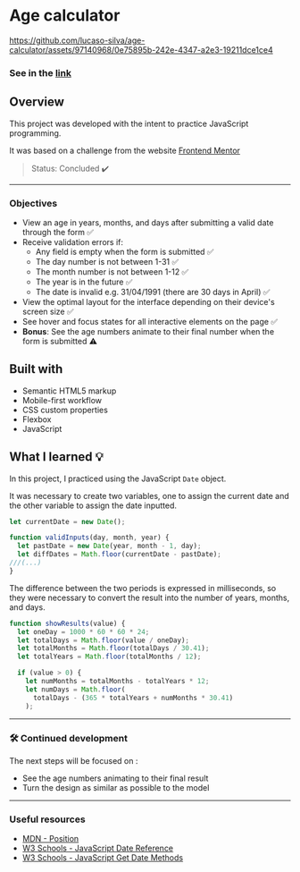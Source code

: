 # Age calculator

https://github.com/lucaso-silva/age-calculator/assets/97140968/0e75895b-242e-4347-a2e3-19211dce1ce4

### See in the [link](https://lucaso-silva.github.io/age-calculator/)

## Overview
This project was developed with the intent to practice JavaScript programming.

It was based on a challenge from the website [Frontend Mentor](https://www.frontendmentor.io/challenges/age-calculator-app-dF9DFFpj-Q/hub) 

> Status: Concluded ✔️

---

### Objectives
- View an age in years, months, and days after submitting a valid date through the form ✅
- Receive validation errors if:
  - Any field is empty when the form is submitted ✅
  - The day number is not between 1-31 ✅
  - The month number is not between 1-12 ✅
  - The year is in the future ✅
  - The date is invalid e.g. 31/04/1991 (there are 30 days in April) ✅
- View the optimal layout for the interface depending on their device's screen size ✅
- See hover and focus states for all interactive elements on the page ✅
- **Bonus**: See the age numbers animate to their final number when the form is submitted ⚠️

## Built with
- Semantic HTML5 markup
- Mobile-first workflow
- CSS custom properties
- Flexbox
- JavaScript

## What I learned 💡

In this project, I practiced using the JavaScript `Date` object.

It was necessary to create two variables, one to assign the current date and the other variable  to assign the date inputted.

```JavaScript
let currentDate = new Date();

function validInputs(day, month, year) {
  let pastDate = new Date(year, month - 1, day);
  let diffDates = Math.floor(currentDate - pastDate);
///(...)
}
```

The difference between the two periods is expressed in milliseconds, so they were necessary to convert the result into the number of years, months, and days.

```JavaScript
function showResults(value) {
  let oneDay = 1000 * 60 * 60 * 24;
  let totalDays = Math.floor(value / oneDay);
  let totalMonths = Math.floor(totalDays / 30.41);
  let totalYears = Math.floor(totalMonths / 12);

  if (value > 0) {
    let numMonths = totalMonths - totalYears * 12;
    let numDays = Math.floor(
      totalDays - (365 * totalYears + numMonths * 30.41)
    );
```
 
---
### 🛠️ Continued development
The next steps will be focused on : 
- See the age numbers animating to their final result
- Turn the design as similar as possible to the model
---

### Useful resources
- [MDN - Position](https://developer.mozilla.org/pt-BR/docs/Web/CSS/position)
- [W3 Schools - JavaScript Date Reference](https://www.w3schools.com/jsref/jsref_obj_date.asp)
- [W3 Schools - JavaScript Get Date Methods](https://www.w3schools.com/js/js_date_methods.asp)
